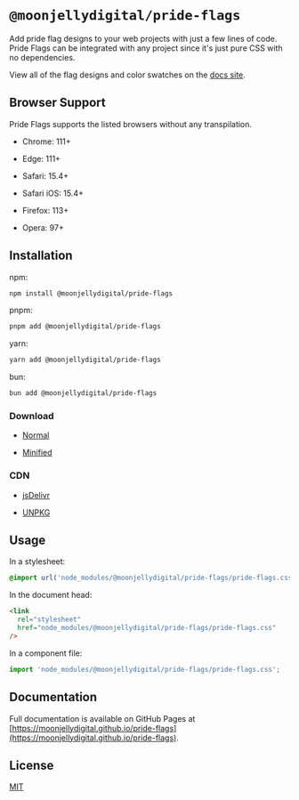# `@moonjellydigital/pride-flags`

Add pride flag designs to your web projects with just a few lines of code. Pride Flags can be integrated with any project since it's just pure CSS with no dependencies.

View all of the flag designs and color swatches on the [docs site](https://moonjellydigital.github.io/pride-flags).

## Browser Support

Pride Flags supports the listed browsers without any transpilation.

- Chrome: 111+

- Edge: 111+

- Safari: 15.4+

- Safari iOS: 15.4+

- Firefox: 113+

- Opera: 97+

## Installation

npm:

```sh
npm install @moonjellydigital/pride-flags
```

pnpm:

```sh
pnpm add @moonjellydigital/pride-flags
```

yarn:

```sh
yarn add @moonjellydigital/pride-flags
```

bun:

```sh
bun add @moonjellydigital/pride-flags
```

### Download

- [Normal](https://cdn.jsdelivr.net/npm/@moonjellydigital/pride-flags/pride-flags.css)

- [Minified](https://cdn.jsdelivr.net/npm/@moonjellydigital/pride-flags/pride-flags.min.css)

### CDN

- [jsDelivr](https://www.jsdelivr.com/package/npm/@moonjellydigital/pride-flags)

- [UNPKG](https://unpkg.com/@moonjellydigital/pride-flags@1.1.0/pride-flags.css)

## Usage

In a stylesheet:

```css
@import url('node_modules/@moonjellydigital/pride-flags/pride-flags.css');
```

In the document head:

```html
<link
  rel="stylesheet"
  href="node_modules/@moonjellydigital/pride-flags/pride-flags.css"
/>
```

In a component file:

```javascript
import 'node_modules/@moonjellydigital/pride-flags/pride-flags.css';
```

## Documentation

Full documentation is available on GitHub Pages at [https://moonjellydigital.github.io/pride-flags](https://moonjellydigital.github.io/pride-flags).

## License

[MIT](./LICENSE)
